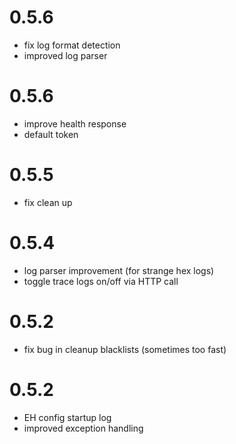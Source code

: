 # 0.5.6
- fix log format detection
- improved log parser

# 0.5.6
- improve health response
- default token

# 0.5.5
- fix clean up

# 0.5.4
- log parser improvement (for strange hex logs)
- toggle trace logs on/off via HTTP call

# 0.5.2 
- fix bug in cleanup blacklists (sometimes too fast)

# 0.5.2 
- EH config startup log 
- improved exception handling